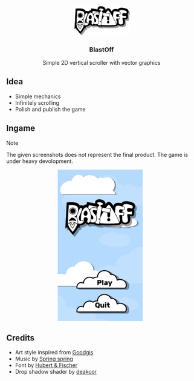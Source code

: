 <p align="center">
<img src="UI/title.svg" width="150" title="BlastOff Logo">
</p>

<h3 align="center">BlastOff</h3>
<p align="center" style="font-size: 14px;">Simple 2D vertical scroller with vector graphics</p>

## Idea
- Simple mechanics
- Infinitely scrolling
- Polish and publish the game

## Ingame 
> [!NOTE]
> The given screenshots does not represent the final product. The game is under heavy devolopment.
<p align="center">
    <img src="Docs/Screenshots/intro.jpg" width="auto" height="400">&nbsp;&nbsp;
</p>

## Credits
- Art style inspired from [Goodgis](https://goodgis.fun/)
- Music by [Spring spring](https://opengameart.org/content/homely-arcade)
- Font by [Hubert & Fischer](https://www.fontsquirrel.com/fonts/rubik)
- Drop shadow shader by [deakcor](https://godotshaders.com/shader/shadow-2d/)

